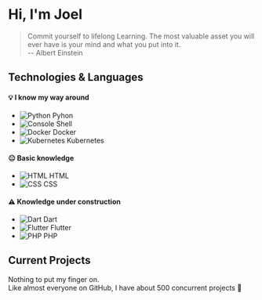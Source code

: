 # Hi, I'm Joel
> Commit yourself to lifelong Learning. The most valuable asset you will ever have is your mind and what you put into it.  
> -- Albert Einstein

## Technologies & Languages
#### :bulb: I know my way around
- ![Python](https://img.icons8.com/color/30/000000/python--v1.png) Pyhon  
- ![Console](https://img.icons8.com/color/30/console.png) Shell
- ![Docker](https://img.icons8.com/color/30/docker.png) Docker
- ![Kubernetes](https://img.icons8.com/color/30/kubernetes.png) Kubernetes 

#### :neutral_face: Basic knowledge
- ![HTML](https://img.icons8.com/color/30/html-5.png) HTML  
- ![CSS](https://img.icons8.com/color/30/css3.png) CSS 

#### :warning: Knowledge under construction 
- ![Dart](https://img.icons8.com/color/30/dart.png) Dart  
- ![Flutter](https://img.icons8.com/color/30/flutter.png) Flutter
- ![PHP](https://img.icons8.com/color/30/php.png) PHP  
## Current Projects
Nothing to put my finger on.  
Like almost everyone on GitHub, I have about 500 concurrent projects :slightly_smiling_face: 


<!--
**JoelJoos/JoelJoos** is a ✨ _special_ ✨ repository because its `README.md` (this file) appears on your GitHub profile.

Here are some ideas to get you started:

- 🔭 I’m currently working on ...
- 🌱 I’m currently learning ...
- 👯 I’m looking to collaborate on ...
- 🤔 I’m looking for help with ...
- 💬 Ask me about ...
- 📫 How to reach me: ...
- 😄 Pronouns: ...
- ⚡ Fun fact: ...
-->
